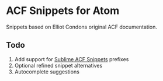 # ACF Snippets for Atom

Snippets based on Elliot Condons original ACF documentation.

## Todo
1. Add support for [Sublime ACF Snippets](https://github.com/iamhexcoder/acf_snippets) prefixes
2. Optional refined snippet alternatives
3. Autocomplete suggestions
